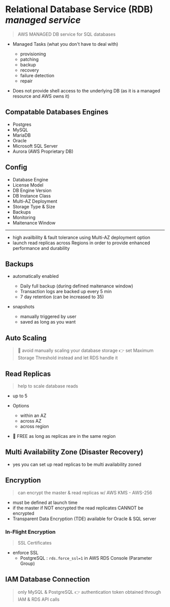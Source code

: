 # Relational Database Service (RDB) _managed service_

> AWS MANAGED DB service for SQL databases

- Managed Tasks (what you don't have to deal with)
	- provisioning
	- patching
	- backup
	- recovery
	- failure detection
	- repair

- Does not provide shell access to the underlying DB (as it is a managed resource and AWS owns it)
## Compatable Databases Engines

- Postgres
- MySQL
- MariaDB
- Oracle
- Microsoft SQL Server
- Aurora (AWS Proprietary DB)

## Config

- Database Engine
- License Model
- DB Engine Version
- DB Instance Class
- Multi-AZ Deployment
- Storage Type & Size
- Backups
- Monitoring
- Maitenance Window





-----


- high availbility & fault tolerance using Multi-AZ deployment option
- launch read replicas across Regions in order to provide enhanced performance and durability
## Backups

- automatically enabled
	- Daily full backup (during defined maitenance window)
	- Transaction logs are backed up every 5 min
	- 7 day retention (can be increased to 35)

- snapshots
	- manually triggered by user
	- saved as long as you want

## Auto Scaling

> 🔆 avoid manually scaling your database storage 👉 set Maximum Storage Threshold instead and let RDS handle it

## Read Replicas

> help to scale database reads

- up to 5
- Options
	- within an AZ
	- across AZ
	- across region

- 👀 FREE as long as replicas are in the same region

## Multi Availability Zone (Disaster Recovery)

- yes you can set up read replicas to be multi availability zoned

## Encryption

> can encrypt the master & read replicas w/ AWS KMS - AWS-256

- must be defined at launch time
- if the master if NOT encrypted the read replicates CANNOT be encrypted
- Transparent Data Encryption (TDE) available for Oracle & SQL server

### In-Flight Encryption

> SSL Certificates

- enforce SSL
	- PostgreSQL : `rds.force_ssl=1` in AWS RDS Console (Parameter Group)


## IAM Database Connection

> only MySQL & PostgreSQL 👉 authentication token obtained through IAM & RDS API calls